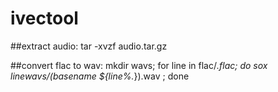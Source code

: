 # ivectool
##extract audio: 
tar -xvzf audio.tar.gz

##convert flac to wav: 
mkdir wavs; 
for line in flac/*.flac; 
 do sox $line wavs/$(basename ${line%.*}).wav ;
done
